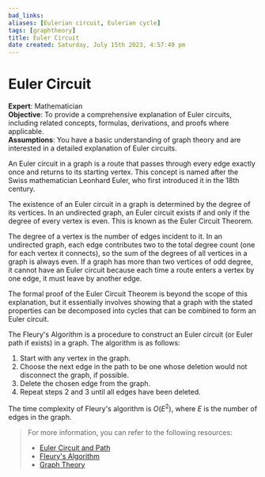 ```yaml
---
bad_links: 
aliases: [Eulerian circuit, Eulerian cycle]
tags: [graphtheory]
title: Euler Circuit
date created: Saturday, July 15th 2023, 4:57:49 pm
---
```

# Euler Circuit
**Expert**: Mathematician  
**Objective**: To provide a comprehensive explanation of Euler circuits, including related concepts, formulas, derivations, and proofs where applicable.  
**Assumptions**: You have a basic understanding of graph theory and are interested in a detailed explanation of Euler circuits.

An Euler circuit in a graph is a route that passes through every edge exactly once and returns to its starting vertex. This concept is named after the Swiss mathematician Leonhard Euler, who first introduced it in the 18th century.

The existence of an Euler circuit in a graph is determined by the degree of its vertices. In an undirected graph, an Euler circuit exists if and only if the degree of every vertex is even. This is known as the Euler Circuit Theorem.

The degree of a vertex is the number of edges incident to it. In an undirected graph, each edge contributes two to the total degree count (one for each vertex it connects), so the sum of the degrees of all vertices in a graph is always even. If a graph has more than two vertices of odd degree, it cannot have an Euler circuit because each time a route enters a vertex by one edge, it must leave by another edge.

The formal proof of the Euler Circuit Theorem is beyond the scope of this explanation, but it essentially involves showing that a graph with the stated properties can be decomposed into cycles that can be combined to form an Euler circuit.

The Fleury's Algorithm is a procedure to construct an Euler circuit (or Euler path if exists) in a graph. The algorithm is as follows:

1. Start with any vertex in the graph.
2. Choose the next edge in the path to be one whose deletion would not disconnect the graph, if possible.
3. Delete the chosen edge from the graph.
4. Repeat steps 2 and 3 until all edges have been deleted.

The time complexity of Fleury's algorithm is $O(E^2)$, where $E$ is the number of edges in the graph.

> For more information, you can refer to the following resources:
> - [Euler Circuit and Path](https://www.google.com/search?q=Euler+Circuit+and+Path)
> - [Fleury's Algorithm](https://www.google.com/search?q=Fleury%27s+Algorithm)
> - [Graph Theory](https://www.google.com/search?q=Graph+Theory)